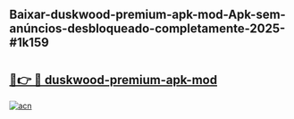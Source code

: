 ## Baixar-duskwood-premium-apk-mod-Apk-sem-anúncios-desbloqueado-completamente-2025-#1k159

# <h2><a href="https://ainizakaria.my?title=duskwood-premium-apk-mod&ref=20M">🔗👉 🔴 duskwood-premium-apk-mod</a></h2>

[![acn](https://github.com/user-attachments/assets/0f9c940e-d8b0-45ae-aac7-cd30a18b3e1c)](https://ainizakaria.my?title=duskwood-premium-apk-mod&ref=20M)

